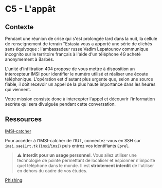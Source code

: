 # C5 - L'appât

## Contexte

Pendant une réunion de crise qui s'est prolongée tard dans la nuit, la cellule de renseignement de terrain "Estasia vous a apporté une série de clichés sans équivoque : l'ambassadeur russe Vadim Lepatounov communique incognito sur le territoire français à l'aide d'un téléphone 4G acheté anonymement à Barbès. 

L'unité d'infiltration 404 propose de vous mettre à disposition un intercepteur IMSI pour identifier le numéro utilisé et réaliser une écoute téléphonique. L'opération est d'autant plus urgente que, selon une source fiable, il doit recevoir un appel de la plus haute importance dans les heures qui viennent. 

Votre mission consiste donc à intercepter l'appel et découvrir l'information secrète qui sera divulguée pendant cette conversation. 

## Ressources

[IMSI-catcher](https://fr.wikipedia.org/wiki/IMSI-catcher)

Pour accéder à l'IMSI-catcher de l'IUT, connectez-vous en SSH sur ``imsi.sae11rt.tk`` (``imsi``/``imsi``) puis entrez vos identifiants ``Eprel``. 

> :warning: **Interdit pour un usage personnel.**
> Vous allez utiliser une technologie de pointe permettant de localiser et espionner n'importe quel téléphone dans le monde. Il est **strictement interdit** de l'utiliser en dehors du cadre de vos études. 

[Phishing](https://fr.wikipedia.org/wiki/Hame%C3%A7onnage)
